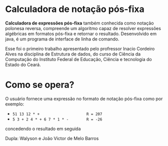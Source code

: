 # Calculadora de notação pós-fixa
    
**Calculadora de expressões pós-fixa** também conhecida como notação polonesa reversa, compreende um algoritmo capaz de resolver expressões algébricas em formatos pós-fixa e retornar o resultado. Desenvolvido em java, é um programa de interface de linha de comando.

Esse foi o primeiro trabalho apresentado pelo profressor Inacio Cordeiro Alves na disciplina de Estrutura de dados, do curso de Ciência da Computação do Instituto Federal de Educação, Ciência e tecnologia do Estado do Ceará.

# Como se opera?

O usuário fornece uma expressão no formato de notação pós-fixa como por exemplo: 

- `51 13 12 * +                     R = 207`
- `5 3 + 2 4 * + 6 7 * 1 * -        R = -26`

concedendo o resultado em seguida



Dupla: Walyson e João Victor de Melo Barros
